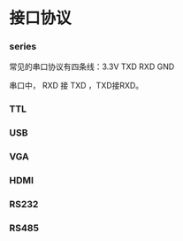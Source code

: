 # 接口协议


### series
常见的串口协议有四条线：3.3V TXD RXD GND

串口中， RXD 接 TXD ，TXD接RXD。

### TTL

### USB

### VGA

### HDMI

### RS232
### RS485

